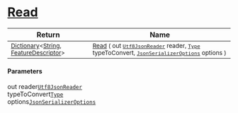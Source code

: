# [Read](./NetCoreFeatureDescriptorDictionaryConverter-100664120.md)



| Return | Name | 
| --- | --- | 
| <sub>[Dictionary](https://docs.microsoft.com/en-us/dotnet/api/System.Collections.Generic.Dictionary-2)\<[String](https://docs.microsoft.com/en-us/dotnet/api/System.String), [FeatureDescriptor](./../../../FeatureDescriptor.md)></sub>| <sub>[Read](./NetCoreFeatureDescriptorDictionaryConverter-100664120.md) ( out [`Utf8JsonReader`](https://docs.microsoft.com/en-us/dotnet/api/System.Text.Json.Utf8JsonReader) reader, [`Type`](https://docs.microsoft.com/en-us/dotnet/api/System.Type) typeToConvert, [`JsonSerializerOptions`](https://docs.microsoft.com/en-us/dotnet/api/System.Text.Json.JsonSerializerOptions) options )</sub>| <br>


#### Parameters
out  reader[`Utf8JsonReader`](https://docs.microsoft.com/en-us/dotnet/api/System.Text.Json.Utf8JsonReader)<br> typeToConvert[`Type`](https://docs.microsoft.com/en-us/dotnet/api/System.Type)<br> options[`JsonSerializerOptions`](https://docs.microsoft.com/en-us/dotnet/api/System.Text.Json.JsonSerializerOptions)